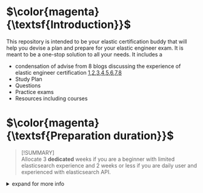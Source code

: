 # $\color{magenta}{\textsf{Introduction}}$
This repository is intended to be your elastic certification buddy that will help you devise a plan and prepare for your elastic engineer exam. It is meant to be a one-stop solution to all your needs. It includes a
-  condensation of advise from 8 blogs discussing the experience of elastic engineer certification [1](),[2](),[3](),[4](),[5](),[6](),[7](),[8]()
- Study Plan 
- Questions
- Practice exams
- Resources including courses 
# $\color{magenta}{\textsf{Preparation duration}}$
> [!SUMMARY]  
> Allocate 3 **dedicated** weeks if you are a beginner with limited elasticsearch experience and 2 weeks or less if you are daily user and experienced with elasticsearch API.
> 
<details><summary>expand for more info</summary>

The first question you may be asking is how long will I need to be ready to pass the exam. I had this very same question when I decided to take this path. The amount of time needed is dependent on two things
- your initial knowledge and practical experience with elasticsearch API
- the time you can dedicate in day to practice
You may need as little as 2 weeks such as <cite>[Surbhi Mahajan, 2020][1]</cite> or 1.5 month as <cite>[Deepak Dubey, 2020][2]</cite>. Personally, I spent 2 condensed dedicated weeks where my full focus was on elasticsearch. 

Keep in mind that my initial knowledge was limited to theoretical knowledge without practical experience. I knew the basics of elasticsearch and had very limited experience with the API. I was certainly not a daily user. 

While I spent 2 weeks and passed the exam from the first attempt I would have preferred to have another week to test myself and revise material without the rush. Therefore, if you fall into the same category as me, I would suggest that you dedicated 3 weeks. 

</details>

[1]: [http://www.quotedb.com/quotes/2112](https://www.linkedin.com/pulse/elastic-certified-engineer-exam-my-experience-how-i-surbhi-mahajan/)
[2]: https://www.linkedin.com/pulse/how-did-i-pass-elastic-certified-engineer-exam-tips/
